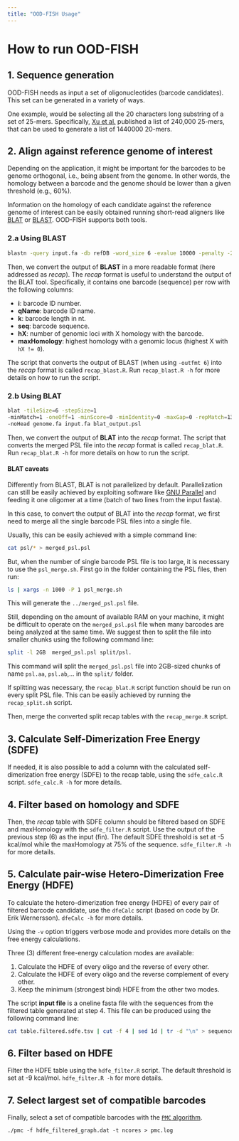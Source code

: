 ```yaml
---
title: "OOD-FISH Usage"
---
```


# How to run OOD-FISH

## 1. Sequence generation

OOD-FISH needs as input a set of oligonucleotides (barcode candidates). This set can be generated in a variety of ways.

One example, would be selecting all the 20 characters long substring of a set of 25-mers. Specifically, [Xu et al.](http://www.pnas.org/content/106/7/2289) published a list of 240,000 25-mers, that can be used to generate a list of 1440000 20-mers.

## 2. Align against reference genome of interest

Depending on the application, it might be important for the barcodes to be genome orthogonal, i.e., being absent from the genome. In other words, the homology between a barcode and the genome should be lower than a given threshold (e.g., 60%).

Information on the homology of each candidate against the reference genome of interest can be easily obtained running short-read aligners like [BLAT](http://genome.ucsc.edu/goldenPath/help/blatSpec.html) or [BLAST](https://blast.ncbi.nlm.nih.gov/Blast.cgi?CMD=Web&PAGE_TYPE=BlastDocs&DOC_TYPE=Download). OOD-FISH supports both tools.

### 2.a Using BLAST

```bash
blastn -query input.fa -db refDB -word_size 6 -evalue 10000 -penalty -2 -reward 1 -task 'blastn' -outfmt 6 -out blast_output.txt -num_threads X
```

Then, we convert the output of **BLAST** in a more readable format (here addressed as *recap*). The *recap* format is useful to understand the output of the BLAT tool. Specifically, it contains one barcode (sequence) per row with the following columns:

* **i**: barcode ID number.
* **qName**: barcode ID name.
* **k**: barcode length in nt.
* **seq**: barcode sequence.
* **hX**: number of genomic loci with X homology with the barcode.
* **maxHomology**: highest homology with a genomic locus (highest X with `hX != 0`).

The script that converts the output of BLAST (when using `-outfmt 6`) into the *recap* format is called `recap_blast.R`. Run `recap_blast.R -h` for more details on how to run the script.

### 2.b Using BLAT

```bash
blat -tileSize=6 -stepSize=1
-minMatch=1 -oneOff=1 -minScore=0 -minIdentity=0 -maxGap=0 -repMatch=131071
-noHead genome.fa input.fa blat_output.psl
```

Then, we convert the output of **BLAT** into the *recap* format. The script that converts the merged PSL file into the *recap* format is called `recap_blat.R`. Run `recap_blat.R -h` for more details on how to run the script.

#### BLAT caveats

Differently from BLAST, BLAT is not parallelized by default. Parallelization can still be easily achieved by exploiting software like [GNU Parallel](https://www.gnu.org/software/parallel/) and feeding it one oligomer at a time (batch of two lines from the input fasta).

In this case, to convert the output of BLAT into the *recap* format, we first need to merge all the single barcode PSL files into a single file.

Usually, this can be easily achieved with a simple command line:

```bash
cat psl/* > merged_psl.psl
```

But, when the number of single barcode PSL file is too large, it is necessary to use the `psl_merge.sh`. First go in the folder containing the PSL files, then run:

```bash
ls | xargs -n 1000 -P 1 psl_merge.sh
```

This will generate the `../merged_psl.psl` file.

Still, depending on the amount of available RAM on your machine, it might be difficult to operate on the `merged_psl.psl` file when many barcodes are being analyzed at the same time. We suggest then to split the file into smaller chunks using the following command line:

```bash
split -l 2GB  merged_psl.psl split/psl.
```

This command will split the `merged_psl.psl` file into 2GB-sized chunks of name `psl.aa`, `psl.ab`,... in the `split/` folder.

If splitting was necessary, the `recap_blat.R` script function should be run on every split PSL file. This can be easily achieved by running the `recap_split.sh` script.

Then, merge the converted split recap tables with the `recap_merge.R` script.

## 3. Calculate Self-Dimerization Free Energy (SDFE)

If needed, it is also possible to add a column with the calculated self-dimerization free energy (SDFE) to the recap table, using the `sdfe_calc.R` script. `sdfe_calc.R -h` for more details.

## 4. Filter based on homology and SDFE

Then, the *recap* table with SDFE column should be filtered based on SDFE and maxHomology with the `sdfe_filter.R` script. Use the output of the previous step (6) as the input (fin). The default SDFE threshold is set at -5 kcal/mol while the maxHomology at 75% of the sequence. `sdfe_filter.R -h` for more details.

## 5. Calculate pair-wise Hetero-Dimerization Free Energy (HDFE)

To calculate the hetero-dimerization free energy (HDFE) of every pair of filtered barcode candidate, use the `dfeCalc` script (based on code by Dr. Erik Wernersson). `dfeCalc -h` for more details.

Using the `-v` option triggers verbose mode and provides more details on the free energy calculations.

Three (3) different free-energy calculation modes are available:

1. Calculate the HDFE of every oligo and the reverse of every other.
2. Calculate the HDFE of every oligo and the reverse complement of every other.
3. Keep the minimum (strongest bind) HDFE from the other two modes.

The script **input file** is a oneline fasta file with the sequences from the filtered table generated at step 4. This file can be produced using the following command line:

```bash
cat table.filtered.sdfe.tsv | cut -f 4 | sed 1d | tr -d "\n" > sequence.filtered.oneline.fa
```

## 6. Filter based on HDFE

Filter the HDFE table using the `hdfe_filter.R` script. The default threshold is set at -9 kcal/mol. `hdfe_filter.R -h` for more details.

## 7. Select largest set of compatible barcodes

Finally, select a set of compatible barcodes with the [`PMC` algorithm](https://github.com/ryanrossi/pmc).

```
./pmc -f hdfe_filtered_graph.dat -t ncores > pmc.log
```

